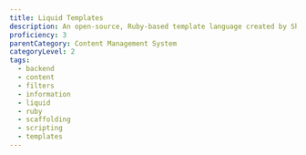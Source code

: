 ```yaml
---
title: Liquid Templates
description: An open-source, Ruby-based template language created by Shopify.
proficiency: 3
parentCategory: Content Management System
categoryLevel: 2
tags:
  - backend
  - content
  - filters
  - information
  - liquid
  - ruby
  - scaffolding
  - scripting
  - templates
---
```

